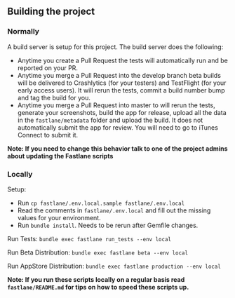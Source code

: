 ## Building the project
### Normally
A build server is setup for this project. The build server does the following:

 * Anytime you create a Pull Request the tests will automatically run and be reported on your PR.
 * Anytime you merge a Pull Request into the develop branch beta builds will be delivered to Crashlytics (for your testers) and TestFlight (for your early access users). It will rerun the tests, commit a build number bump and tag the build for you.
 * Anytime you merge a Pull Request into master to will rerun the tests, generate your screenshots, build the app for release, upload all the data in the `fastlane/metadata` folder and upload the build. It does not automatically submit the app for review. You will need to go to iTunes Connect to submit it.

**Note: If you need to change this behavior talk to one of the project admins about updating the Fastlane scripts**

### Locally
Setup:
 * Run `cp fastlane/.env.local.sample fastlane/.env.local`
 * Read the comments in `fastlane/.env.local` and fill out the missing values for your environment.
 * Run `bundle install`. Needs to be rerun after Gemfile changes.

Run Tests:
`bundle exec fastlane run_tests --env local`

Run Beta Distribution:
`bundle exec fastlane beta --env local`

Run AppStore Distribution:
`bundle exec fastlane production --env local`

**Note: If you run these scripts locally on a regular basis read `fastlane/README.md` for tips on how to speed these scripts up.**

